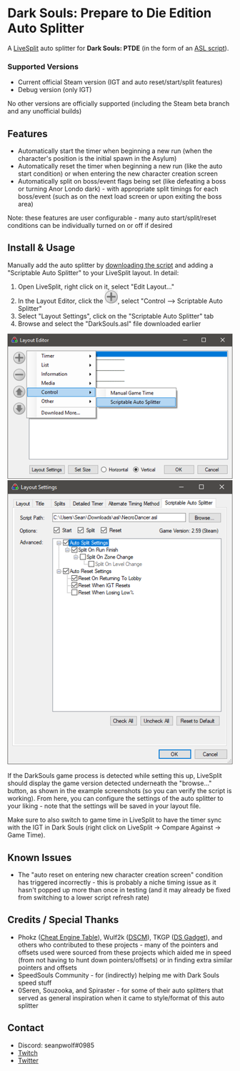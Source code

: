 # Dark Souls: Prepare to Die Edition Auto Splitter

A [LiveSplit](http://livesplit.org) auto splitter for **Dark Souls: PTDE** (in the form of an [ASL script](https://github.com/LiveSplit/LiveSplit/blob/master/Documentation/Auto-Splitters.md)).

### Supported Versions

* Current official Steam version (IGT and auto reset/start/split features)
* Debug version (only IGT)

No other versions are officially supported (including the Steam beta branch and any unofficial builds)

## Features

* Automatically start the timer when beginning a new run (when the character's position is the initial spawn in the Asylum)
* Automatically reset the timer when beginning a new run (like the auto start condition) or when entering the new character creation screen 
* Automatically split on boss/event flags being set (like defeating a boss or turning Anor Londo dark) - with appropriate split timings for each boss/event (such as on the next load screen or upon exiting the boss area)

Note: these features are user configurable - many auto start/split/reset conditions can be individually turned on or off if desired

## Install & Usage

Manually add the auto splitter by [downloading the script](/DarkSoulsASL/DarkSouls.asl?raw=true) and adding a "Scriptable Auto Splitter" to your LiveSplit layout. In detail:

1. Open LiveSplit, right click on it, select "Edit Layout..."
1. In the Layout Editor, click the ![](/NecroDancerASL/resources/layout_editor_plus.png?raw=true "plus button"), select "Control --> Scriptable Auto Splitter"
1. Select "Layout Settings", click on the "Scriptable Auto Splitter" tab
1. Browse and select the "DarkSouls.asl" file downloaded earlier

![](/NecroDancerASL/resources/layout_editor.png?raw=true "Adding Scriptable Auto Splitter Component") ![](/NecroDancerASL/resources/layout_settings.png?raw=true "ASL Script Settings") 

If the DarkSouls game process is detected while setting this up, LiveSplit should display the game version detected underneath the "browse..." button, as shown in the example screenshots (so you can verify the script is working). From here, you can configure the settings of the auto splitter to your liking - note that the settings will be saved in your layout file.

Make sure to also switch to game time in LiveSplit to have the timer sync with the IGT in Dark Souls (right click on LiveSplit -> Compare Against -> Game Time).

## Known Issues

* The "auto reset on entering new character creation screen" condition has triggered incorrectly - this is probably a niche timing issue as it hasn't popped up more than once in testing (and it may already be fixed from switching to a lower script refresh rate)

## Credits / Special Thanks

* Phokz ([Cheat Engine Table](http://fearlessrevolution.com/viewtopic.php?f=4&t=63)), Wulf2k ([DSCM](https://github.com/Wulf2k/DaS-PC-MPChan)), TKGP ([DS Gadget](https://github.com/JKAnderson/DS-Gadget)), and others who contributed to these projects - many of the pointers and offsets used were sourced from these projects which aided me in speed (from not having to hunt down pointers/offsets) or in finding extra similar pointers and offsets
* SpeedSouls Community - for (indirectly) helping me with Dark Souls speed stuff
* 0Seren, Souzooka, and Spiraster - for some of their auto splitters that served as general inspiration when it came to style/format of this auto splitter

## Contact

* Discord: seanpwolf#0985
* [Twitch](https://twitch.tv/seanpwolf)
* [Twitter](https://twitter.com/seanpwolf)
